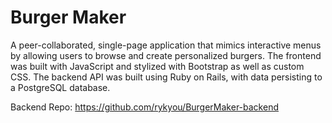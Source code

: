 # Burger Maker

A peer-collaborated, single-page application that mimics interactive menus by allowing users to browse and create personalized burgers. The frontend was built with JavaScript and stylized with Bootstrap as well as custom CSS. The backend API was built using Ruby on Rails, with data persisting to a PostgreSQL database.

Backend Repo: https://github.com/rykyou/BurgerMaker-backend

